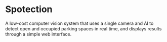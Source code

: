 # Spotection
A low-cost computer vision system that uses a single camera and AI to detect open and occupied parking spaces in real time, and displays results through a simple web interface.
